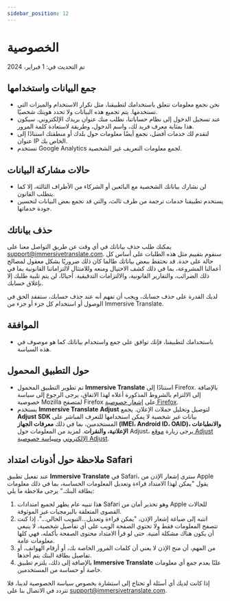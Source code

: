 ```yaml
---
sidebar_position: 12
---
```


# الخصوصية

تم التحديث في: 1 فبراير، 2024
## جمع البيانات واستخدامها

- نحن نجمع معلومات تتعلق باستخدامك لتطبيقنا، مثل تكرار الاستخدام والميزات التي تستخدمها. يتم تجميع هذه البيانات ولا تحدد هويتك شخصيًا.
- عند تسجيل الدخول إلى نظام حساباتنا، نطلب منك عنوان بريدك الإلكتروني. سيكون هذا بمثابة معرف فريد لك، واسم الدخول، وطريقة لاستعادة كلمة المرور.
- لنقدم لك خدمات أفضل، نجمع أيضًا معلومات حول بلدك أو منطقتك استنادًا إلى عنوان IP الخاص بك.
- نستخدم Google Analytics لجمع معلومات التعريف غير الشخصية.

## حالات مشاركة البيانات

- لن نشارك بياناتك الشخصية مع البائعين أو الشركاء من الأطراف الثالثة، إلا كما يتطلب القانون.
- يستخدم تطبيقنا خدمات ترجمة من طرف ثالث، والتي قد تجمع بعض البيانات لتحسين جودة خدماتها.

## حذف بياناتك

يمكنك طلب حذف بياناتك في أي وقت عن طريق التواصل معنا على support@immersivetranslate.com. سنقوم بتقييم مثل هذه الطلبات على أساس كل حالة على حدة. قد نحتفظ ببعض بياناتك طالما كان ذلك ضروريًا بشكل معقول لمصالح أعمالنا المشروعة، بما في ذلك كشف الاحتيال ومنعه وللامتثال لالتزاماتنا القانونية بما في ذلك الضرائب، والتقارير القانونية، والالتزامات التدقيقية. أحيانًا، لن يتم تلبية طلبك إلا بإغلاق حسابك.

لديك القدرة على حذف حسابك، ويجب أن تفهم أنه عند حذف حسابك، ستفقد الحق في الوصول أو استخدام كل جزء أو جزء من Immersive Translate.

## الموافقة
- باستخدامك لتطبيقنا، فإنك توافق على جمع واستخدام بياناتك كما هو موصوف في هذه السياسة.

## حول التطبيق المحمول
- تم تطوير التطبيق المحمول **Immersive Translate** استنادًا إلى Firefox. بالإضافة إلى الالتزام بالشروط المذكورة أعلاه لهذا الاتفاق، يرجى الرجوع إلى سياسة خصوصية Mozilla لمتصفح Firefox على [إشعار خصوصية Firefox](https://www.mozilla.org/privacy/firefox/).
- يستخدم **Immersive Translate** **Adjust** لتوصيل وتحليل حملات الإعلان. يجمع **Adjust SDK** بيانات غير شخصية لا يمكن استخدامها للتعرف المباشر على المستخدمين، بما في ذلك **معرفات الجهاز (IMEI، Android ID، OAID)، والانطباعات الإعلانية، والنقرات**. لمزيد من المعلومات حول Adjust، يرجى زيارة [موقع Adjust الإلكتروني](https://www.adjust.com/) و[سياسة خصوصية Adjust](https://www.adjust.com/terms/privacy-policy/).

## ملاحظة حول أذونات امتداد Safari
عند تفعيل تطبيق **Immersive Translate** في Safari، سترى إشعار الإذن من Apple يقول "يمكن لهذا الامتداد قراءة وتعديل المعلومات الحساسة، بما في ذلك معلومات بطاقة البنك."
يرجى ملاحظة ما يلي:
  1. هذا تنبيه عام يظهر لجميع امتدادات Safari وهو تحذير أمان من Apple للحالات القصوى المتعلقة بالبرمجيات غير الموثوقة.
  2. انتبه إلى صياغة إشعار الإذن، "يمكن قراءة وتعديل...التبويب الحالي...". إذا كنت تتصفح المعلومات فقط ولا تحتوي الصفحة الويب على أي تفاصيل شخصية، لا ينبغي أن يكون هناك مشكلة أمنية. حتى لو قرأ الامتداد محتوى الصفحة بأكمله، فهي كلها معلومات عامة.
  3. من المهم، أن منح الإذن لا يعني أن كلمات المرور الخاصة بك، أو أرقام الهواتف، أو تفاصيل بطاقة البنك يتم أخذها.
  4. بالإضافة إلى ذلك، يلتزم تطبيق **Immersive Translate** علنًا بعدم جمع أي معلومات خاصة أو حساسة من المستخدمين.

إذا كانت لديك أي أسئلة أو تحتاج إلى استشارة بخصوص سياسة الخصوصية لدينا، فلا تتردد في الاتصال بنا على support@immersivetranslate.com.